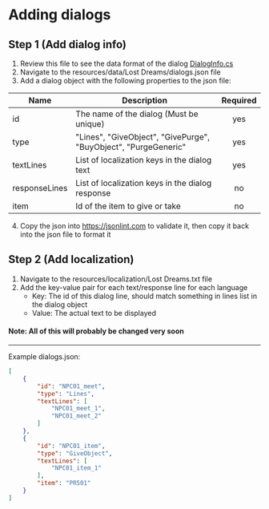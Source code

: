 # Adding dialogs

## Step 1 (Add dialog info)
1. Review this file to see the data format of the dialog [DialogInfo.cs](../../Blasphemous.LostDreams/Dialog/DialogInfo.cs.cs)
2. Navigate to the resources/data/Lost Dreams/dialogs.json file
3. Add a dialog object with the following properties to the json file:

| Name | Description | Required |
| ---- | ----------- | :------: |
| id | The name of the dialog (Must be unique) | yes |
| type | "Lines", "GiveObject", "GivePurge", "BuyObject", "PurgeGeneric" | yes |
| textLines | List of localization keys in the dialog text | yes |
| responseLines | List of localization keys in the dialog response | no |
| item | Id of the item to give or take | no |

4. Copy the json into https://jsonlint.com to validate it, then copy it back into the json file to format it

## Step 2 (Add localization)
1. Navigate to the resources/localization/Lost Dreams.txt file
2. Add the key-value pair for each text/response line for each language
   - Key: The id of this dialog line, should match something in lines list in the dialog object
   - Value: The actual text to be displayed

#### Note: All of this will probably be changed very soon

---

Example dialogs.json:
```json
[
    {
        "id": "NPC01_meet",
        "type": "Lines",
        "textLines": [
            "NPC01_meet_1",
            "NPC01_meet_2"
        ]
    },
    {
        "id": "NPC01_item",
        "type": "GiveObject",
        "textLines": [
            "NPC01_item_1"
        ],
        "item": "PR501"
    }
]
```
